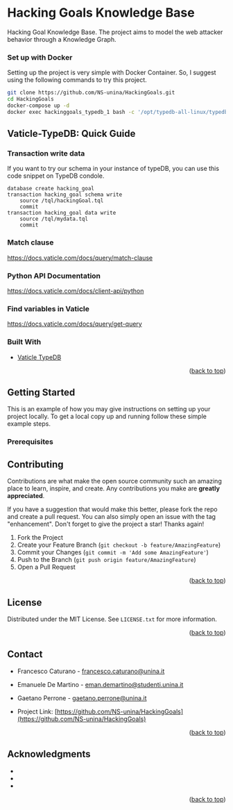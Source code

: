 # Hacking Goals Knowledge Base
Hacking Goal Knowledge Base. The project aims to model the web attacker behavior through a Knowledge Graph. 


### Set up with Docker
Setting up the project is very simple with Docker Container. So, I suggest using the following commands to try this project.

```bash
git clone https://github.com/NS-unina/HackingGoals.git
cd HackingGoals
docker-compose up -d
docker exec hackinggoals_typedb_1 bash -c '/opt/typedb-all-linux/typedb console --script="/tql/script"'
```

## Vaticle-TypeDB: Quick Guide   
### Transaction write data    
If you want to try our schema in your instance of typeDB, you can use this code snippet on TypeDB condole.

```
database create hacking_goal
transaction hacking_goal schema write
    source /tql/hackingGoal.tql
    commit
transaction hacking_goal data write
    source /tql/mydata.tql
    commit
```   

### Match clause   
https://docs.vaticle.com/docs/query/match-clause
### Python API Documentation  
https://docs.vaticle.com/docs/client-api/python 

### Find variables in Vaticle
https://docs.vaticle.com/docs/query/get-query


### Built With

* [Vaticle TypeDB](https://docs.vaticle.com/)

<p align="right">(<a href="#top">back to top</a>)</p>



<!-- GETTING STARTED -->
## Getting Started

This is an example of how you may give instructions on setting up your project locally.
To get a local copy up and running follow these simple example steps.

### Prerequisites




<!-- CONTRIBUTING -->
## Contributing

Contributions are what make the open source community such an amazing place to learn, inspire, and create. Any contributions you make are **greatly appreciated**.

If you have a suggestion that would make this better, please fork the repo and create a pull request. You can also simply open an issue with the tag "enhancement".
Don't forget to give the project a star! Thanks again!

1. Fork the Project
2. Create your Feature Branch (`git checkout -b feature/AmazingFeature`)
3. Commit your Changes (`git commit -m 'Add some AmazingFeature'`)
4. Push to the Branch (`git push origin feature/AmazingFeature`)
5. Open a Pull Request

<p align="right">(<a href="#top">back to top</a>)</p>



<!-- LICENSE -->
## License

Distributed under the MIT License. See `LICENSE.txt` for more information.

<p align="right">(<a href="#top">back to top</a>)</p>



<!-- CONTACT -->
## Contact

* Francesco Caturano - francesco.caturano@unina.it
* Emanuele De Martino - eman.demartino@studenti.unina.it
* Gaetano Perrone - gaetano.perrone@unina.it

* Project Link: [https://github.com/NS-unina/HackingGoals](https://github.com/NS-unina/HackingGoals)

<p align="right">(<a href="#top">back to top</a>)</p>



<!-- ACKNOWLEDGMENTS -->
## Acknowledgments

* []()
* []()
* []()

<p align="right">(<a href="#top">back to top</a>)</p>